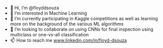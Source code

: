 - 👋 Hi, I’m @floyddsouza
- 👀 I’m interested in Machine Learning 
- 🌱 I’m currently participating in Kaggle competitions as well as learning more on the background of the various ML algorithms
- 💞️ I’m looking to collaborate on using CNNs for final inspection using multiclass or one-vs-all classification
- 📫 How to reach me www.linkedin.com/in/floyd-dsouza

<!---
floyddsouza/floyddsouza is a ✨ special ✨ repository because its `README.md` (this file) appears on your GitHub profile.
You can click the Preview link to take a look at your changes.
--->
